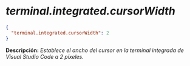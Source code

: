 <!-- Autor: Daniel Benjamin Perez Morales -->
<!-- GitHub: https://github.com/D4nitrix13 -->
<!-- GitLab: https://gitlab.com/D4nitrix13 -->
<!-- Correo electrónico: danielperezdev@proton.me -->

# ***terminal.integrated.cursorWidth***

```json
{
  "terminal.integrated.cursorWidth": 2
}
```

**Descripción:** *Establece el ancho del cursor en la terminal integrada de Visual Studio Code a 2 píxeles.*
